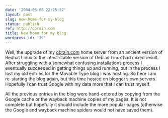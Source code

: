 ```yaml
---
date: '2004-06-08 22:25:32'
layout: post
slug: new-home-for-my-blog
status: publish
ref: http://obrain.com
title: New home for my blog.
wordpress_id: '19'
---
```


Well, the upgrade of my [obrain.com](http://obrain.com) home server from an ancient version of Redhat Linux to the latest stable version of Debian Linux had mixed result.  After struggling with a somewhat confusing installations process I eventually succeeded in getting things up and running, but in the process I lost my old entries for the Movable Type blog I was hosting.  So here I am re-starting the blog again, but this time hosted on blogger’s own servers.  Hopefully I can trust Google with my data more that I can trust myself.

All the previous entries in the blog were hand-entered by copying from the Google cache or the wayback machine copies of my pages.  It is not complete but hopefully it should include the more popular pages (otherwise the Google and wayback machine spiders would not have saved them).

